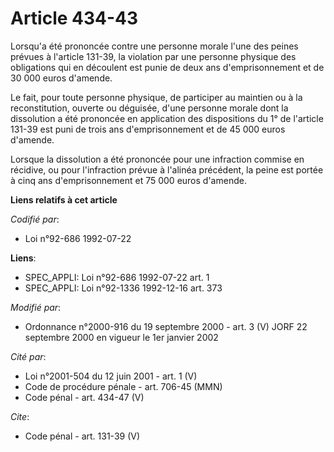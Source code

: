 # Article 434-43

Lorsqu'a été prononcée contre une personne morale l'une des peines prévues à l'article 131-39, la violation par une personne
physique des obligations qui en découlent est punie de deux ans d'emprisonnement et de 30 000 euros d'amende. 

Le fait, pour toute personne physique, de participer au maintien ou à la reconstitution, ouverte ou déguisée, d'une personne
morale dont la dissolution a été prononcée en application des dispositions du 1° de l'article 131-39 est puni de trois ans
d'emprisonnement et de 45 000 euros d'amende. 

Lorsque la dissolution a été prononcée pour une infraction commise en récidive, ou pour l'infraction prévue à l'alinéa
précédent, la peine est portée à cinq ans d'emprisonnement et 75 000 euros d'amende.

**Liens relatifs à cet article**

_Codifié par_:

  - Loi n°92-686 1992-07-22

**Liens**:

  - SPEC_APPLI: Loi n°92-686 1992-07-22 art. 1
  - SPEC_APPLI: Loi n°92-1336 1992-12-16 art. 373

_Modifié par_:

  - Ordonnance n°2000-916 du 19 septembre 2000 - art. 3 (V) JORF 22 septembre 2000 en vigueur le 1er janvier 2002

_Cité par_:

  - Loi n°2001-504 du 12 juin 2001 - art. 1 (V)
  - Code de procédure pénale - art. 706-45 (MMN)
  - Code pénal - art. 434-47 (V)

_Cite_:

  - Code pénal - art. 131-39 (V)
